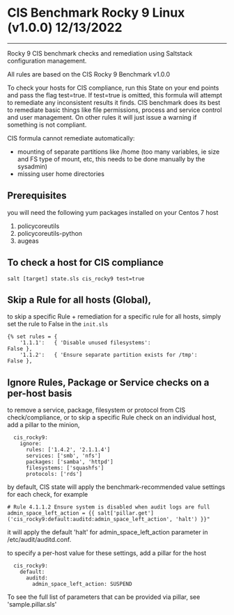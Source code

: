 # CIS Benchmark Rocky 9 Linux (v1.0.0) 12/13/2022
---

Rocky 9 CIS benchmark checks and remediation using Saltstack configuration management.

All rules are based on the CIS Rocky 9 Benchmark v1.0.0

To check your hosts for CIS compliance, run this State on your end points and pass the flag test=true. If test=true is omitted, this formula will attempt to remediate any inconsistent results it finds. CIS benchmark does its best to remediate basic things like file permissions, process and service control and user management. On other rules it will just issue a warning if something is not compliant.

CIS formula cannot remediate automatically:

- mounting of separate partitions like /home (too many variables, ie size and FS type of mount, etc, this needs to be done manually by the sysadmin)
- missing user home directories


## Prerequisites
you will need the following yum packages installed on your Centos 7 host

1. policycoreutils
1. policycoreutils-python
1. augeas

## To check a host for CIS compliance

    salt [target] state.sls cis_rocky9 test=true

## Skip a Rule for all hosts (Global),
to skip a specific Rule + remediation for a specific rule for all hosts, simply set the rule to False in the  ```init.sls```

    {% set rules = {
        '1.1.1':   { 'Disable unused filesystems':                                          False },
        '1.1.2':   { 'Ensure separate partition exists for /tmp':                           False },


## Ignore Rules, Package or Service checks on a per-host basis

to remove a service, package, filesystem or protocol from CIS check/compliance, or to skip a specific Rule check on an individual host, add a pillar to the minion,

```
  cis_rocky9:
    ignore:
      rules: ['1.4.2', '2.1.1.4']
      services: ['smb', 'nfs']
      packages: ['samba', 'httpd']
      filesystems: ['squashfs']
      protocols: ['rds']
```

by default, CIS state will apply the benchmark-recommended value settings for each check, for example 

    # Rule 4.1.1.2 Ensure system is disabled when audit logs are full
    admin_space_left_action = {{ salt['pillar.get']('cis_rocky9:default:auditd:admin_space_left_action', 'halt') }}"

it will apply the default 'halt' for admin_space_left_action parameter in /etc/audit/auditd.conf.

to specify a per-host value for these settings, add a pillar for the host

```
  cis_rocky9:
    default:
      auditd:
        admin_space_left_action: SUSPEND
```

To see the full list of parameters that can be provided via pillar, see 'sample.pillar.sls'

